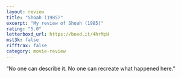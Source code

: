 ```yaml
---
layout: review
title: "Shoah (1985)"
excerpt: "My review of Shoah (1985)"
rating: "5.0"
letterboxd_url: https://boxd.it/4hrMpH
mst3k: false
rifftrax: false
category: movie-review
---
```


“No one can describe it. No one can recreate what happened here.”
